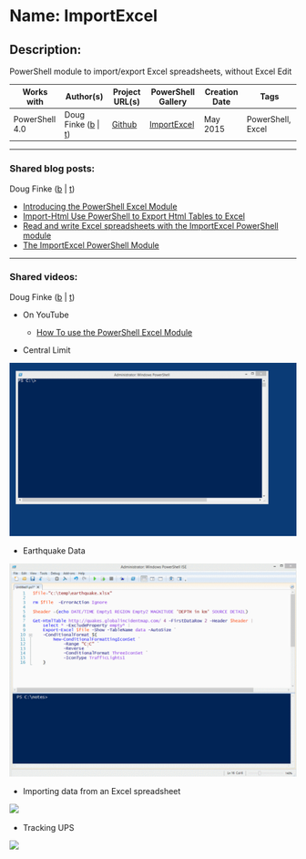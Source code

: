 # Name: ImportExcel

## Description:
PowerShell module to import/export Excel spreadsheets, without Excel Edit

| Works with | Author(s) | Project URL(s) | PowerShell Gallery | Creation Date | Tags |
|------------|--------|-------------------|--------------------|---------------|------|
| PowerShell 4.0 | Doug Finke ([b](https://dfinke.github.io/) \| [t](https://twitter.com/dfinke)) | [Github](https://github.com/dfinke/ImportExcel) | [ImportExcel](https://www.powershellgallery.com/packages/ImportExcel) | May 2015 | PowerShell, Excel |

____

### Shared blog posts:
Doug Finke ([b](https://dfinke.github.io/) | [t](https://twitter.com/dfinke))
* [Introducing the PowerShell Excel Module](https://blogs.technet.microsoft.com/heyscriptingguy/2015/11/25/introducing-the-powershell-excel-module-2/)
* [Import-Html Use PowerShell to Export Html Tables to Excel](https://dfinke.github.io/2016/import-html-use-powershell-to-export-html-tables-to-excel/)
* [Read and write Excel spreadsheets with the ImportExcel PowerShell module](https://4sysops.com/archives/read-and-write-excel-spreadsheets-with-the-importexcel-powershell-module/)
* [The ImportExcel PowerShell Module](https://www.altitude365.com/2016/01/08/importexcel-powershell/)
____

### Shared videos:
Doug Finke ([b](https://dfinke.github.io/) | [t](https://twitter.com/dfinke))

* On YouTube 
   * [How To use the PowerShell Excel Module](https://www.youtube.com/playlist?list=PL5uoqS92stXioZw-u-ze_NtvSo0k0K0kq)

* Central Limit

![](https://raw.githubusercontent.com/dfinke/GifCam/master/CentralLimit.gif)

* Earthquake Data

![](https://raw.githubusercontent.com/dfinke/GifCam/master/GetEarthquakeData.gif)

* Importing data from an Excel spreadsheet

![](https://raw.githubusercontent.com/dfinke/ImportExcel/master/images/TryImportExcel.gif)

* Tracking UPS

![](https://raw.githubusercontent.com/dfinke/ImportExcel/master/images/Tracking.gif)
